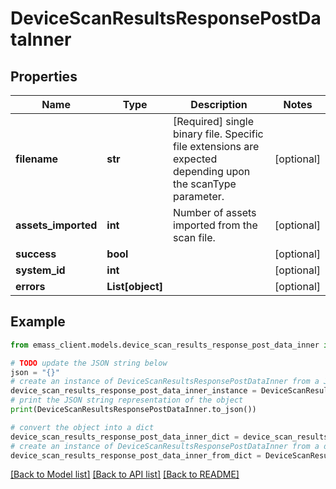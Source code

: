 # DeviceScanResultsResponsePostDataInner


## Properties

Name | Type | Description | Notes
------------ | ------------- | ------------- | -------------
**filename** | **str** | [Required] single binary file. Specific file extensions are expected depending upon the scanType parameter. | [optional] 
**assets_imported** | **int** | Number of assets imported from the scan file. | [optional] 
**success** | **bool** |  | [optional] 
**system_id** | **int** |  | [optional] 
**errors** | **List[object]** |  | [optional] 

## Example

```python
from emass_client.models.device_scan_results_response_post_data_inner import DeviceScanResultsResponsePostDataInner

# TODO update the JSON string below
json = "{}"
# create an instance of DeviceScanResultsResponsePostDataInner from a JSON string
device_scan_results_response_post_data_inner_instance = DeviceScanResultsResponsePostDataInner.from_json(json)
# print the JSON string representation of the object
print(DeviceScanResultsResponsePostDataInner.to_json())

# convert the object into a dict
device_scan_results_response_post_data_inner_dict = device_scan_results_response_post_data_inner_instance.to_dict()
# create an instance of DeviceScanResultsResponsePostDataInner from a dict
device_scan_results_response_post_data_inner_from_dict = DeviceScanResultsResponsePostDataInner.from_dict(device_scan_results_response_post_data_inner_dict)
```
[[Back to Model list]](../README.md#documentation-for-models) [[Back to API list]](../README.md#documentation-for-api-endpoints) [[Back to README]](../README.md)


